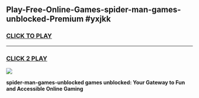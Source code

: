 
## Play-Free-Online-Games-spider-man-games-unblocked-Premium #yxjkk
<h3>
<a href="https://premium.freeplayer.one?title=spider-man-games-unblocked&ref=8M">CLICK TO PLAY</a></h3>
<hr>

<h3>
<a href="https://premium.freeplayer.one?title=spider-man-games-unblocked&ref=8M">CLICK 2 PLAY</a>
  
</h3>

<a href="https://premium.freeplayer.one?title=spider-man-games-unblocked&ref=8M"><img src="https://clearcache.store/games.png"></a>


**spider-man-games-unblocked games unblocked: Your Gateway to Fun and Accessible Online Gaming**
